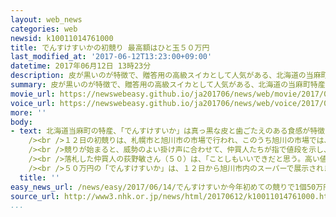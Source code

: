```yaml
---
layout: web_news
categories: web
newsid: k10011014761000
title: でんすけすいかの初競り 最高額はひと玉５０万円
last_modified_at: '2017-06-12T13:23:00+09:00'
datetime: 2017年06月12日 13時23分
description: 皮が黒いのが特徴で、贈答用の高級スイカとして人気がある、北海道の当麻町特産の「でんすけすいか」の初競りが行われ、最も高いものには去年と同じく、ひと玉５０万円の値がつきました。
summary: 皮が黒いのが特徴で、贈答用の高級スイカとして人気がある、北海道の当麻町特産の「でんすけすいか」の初競りが行われ、最も高いものには去年と同じく、ひと玉５０万円の値がつきました。
movie_url: https://newswebeasy.github.io/ja201706/news/web/movie/2017/06/14/k10011014761000.mp4
voice_url: https://newswebeasy.github.io/ja201706/news/web/voice/2017/06/14/k10011014761000.mp3
more: ''
body:
- text: 北海道当麻町の特産、「でんすけすいか」は真っ黒な皮と歯ごたえのある食感が特徴で、昭和５０年代にコメの転作作物として栽培が始まったことから、「田」んぼを「助」けるという意味で「でんすけ」の名前がついたとされています。<br
    /><br />１２日の初競りは、札幌市と旭川市の市場で行われ、このうち旭川の市場では、１０４玉が競りにかけられました。<br />はじめに、競りに参加する仲買人たちが味見をして、ことしのできを確かめました。<br
    /><br />競りが始まると、威勢のよい掛け声に合わせて、仲買人たちが指で値段を示し、次々と競り落としていました。<br />このうち最も高いものは、去年と同じひと玉５０万円で落札されました。<br
    /><br />落札した仲買人の荻野敏さん（５０）は、「ことしもいいできだと思う。高い値がついたことで、生産者の励みになればうれしい」と話していました。<br
    /><br />５０万円の「でんすけすいか」は、１２日から旭川市内のスーパーで展示されます。
  title: ''
easy_news_url: /news/easy/2017/06/14/でんすけすいか今年初めての競りで1個50万円/
source_url: http://www3.nhk.or.jp/news/html/20170612/k10011014761000.html
...
```

